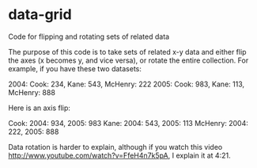 data-grid
=========

Code for flipping and rotating sets of related data

The purpose of this code is to take sets of related x-y data and either flip the axes (x becomes y, and vice versa), or rotate the entire collection.  For example, if you have these two datasets:

2004:   Cook:  234, Kane: 543, McHenry: 222
2005:   Cook:  983, Kane: 113, McHenry: 888

Here is an axis flip:

Cook:  2004: 934, 2005: 983
Kane: 2004: 543, 2005: 113
McHenry:  2004: 222, 2005: 888

Data rotation is harder to explain, although if you watch this video http://www.youtube.com/watch?v=FfeH4n7k5pA, I explain it at 4:21.

